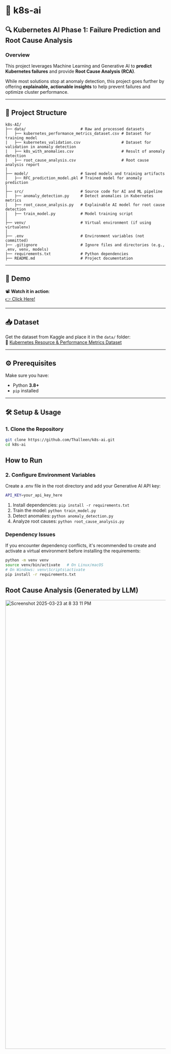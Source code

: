 # 🚀 k8s-ai

## 🔍 Kubernetes AI Phase 1: Failure Prediction and Root Cause Analysis

### Overview
This project leverages Machine Learning and Generative AI to **predict Kubernetes failures** and provide **Root Cause Analysis (RCA)**.

While most solutions stop at anomaly detection, this project goes further by offering **explainable, actionable insights** to help prevent failures and optimize cluster performance.

---

## 📁 Project Structure



```
k8s-AI/
├── data/                        # Raw and processed datasets
│   ├── kubernetes_performance_metrics_dataset.csv # Dataset for training model
|   ├── kubernetes_validation.csv                  # Dataset for validation in anomaly detection
|   ├── k8s_with_anomalies.csv                     # Result of anomaly detection
|   ├── root_cause_analysis.csv                    # Root cause analysis report
|
├── model/                       # Saved models and training artifacts
│   ├── RFC_prediction_model.pkl # Trained model for anomaly prediction
│
├── src/                         # Source code for AI and ML pipeline
│   ├── anomaly_detection.py     # Detect anomalies in Kubernetes metrics
│   ├── root_cause_analysis.py   # Explainable AI model for root cause detection
│   ├── train_model.py           # Model training script
│
├── venv/                        # Virtual environment (if using virtualenv)
│
├── .env                         # Environment variables (not committed)
├── .gitignore                   # Ignore files and directories (e.g., .env, venv, models)
├── requirements.txt             # Python dependencies
├── README.md                    # Project documentation
```


---

## 🎥 Demo

📽️ **Watch it in action**:  
[👉 Click Here!](https://drive.google.com/drive/folders/1Y7xSzqEnOOqjxzpnyzIdGuORKQVFXzHJ?usp=sharing)

---

## 📥 Dataset

Get the dataset from Kaggle and place it in the `data/` folder:  
🔗 [Kubernetes Resource & Performance Metrics Dataset](https://www.kaggle.com/datasets/nickkinyae/kubernetes-resource-and-performancemetricsallocation?select=kubernetes_performance_metrics_dataset.csv)

---

## ⚙️ Prerequisites

Make sure you have:

- Python **3.8+**
- `pip` installed

---

## 🛠️ Setup & Usage

### 1. Clone the Repository

```bash
git clone https://github.com/Thalleen/k8s-ai.git
cd k8s-ai
```


## How to Run

### 2. Configure Environment Variables
Create a .env file in the root directory and add your Generative AI API key:

```bash
API_KEY=your_api_key_here
```

1. Install dependencies: `pip install -r requirements.txt`
2. Train the model: `python train_model.py`
3. Detect anomalies: `python anomaly_detection.py`
4. Analyze root causes: `python root_cause_analysis.py`

### Dependency Issues

If you encounter dependency conflicts, it's recommended to create and activate a virtual environment before installing the requirements:

```bash
python -m venv venv
source venv/bin/activate   # On Linux/macOS
# On Windows: venv\Scripts\activate
pip install -r requirements.txt
```


## Root Cause Analysis (Generated by LLM)

<img width="1410" alt="Screenshot 2025-03-23 at 8 33 11 PM" src="https://github.com/user-attachments/assets/545981b6-4cc4-4cc1-9eef-94cc0d422360" />





